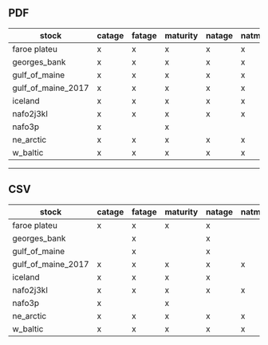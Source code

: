 ## PDF

stock              | catage | fatage | maturity | natage | natmort | wcatch | wstock
------------------ | ------ | ------ | -------- | ------ | ------- | ------ | ------
faroe plateu       | x      | x      | x        | x      | x       | x      | x
georges_bank       | x      | x      | x        | x      | x       | x      | x
gulf_of_maine      | x      | x      | x        | x      | x       | x      | x
gulf_of_maine_2017 | x      | x      | x        | x      | x       | x      | x
iceland            | x      | x      | x        | x      | x       | x      | x
nafo2j3kl          | x      | x      | x        | x      | x       | x      | x
nafo3p             | x      |        | x        |        |         | x      | x
ne_arctic          | x      | x      | x        | x      | x       | x      | x
w_baltic           | x      | x      | x        | x      | x       | x      | x

***

## CSV

stock              | catage | fatage | maturity | natage | natmort | wcatch | wstock
------------------ | ------ | ------ | -------- | ------ | ------- | ------ | ------
faroe plateu       | x      | x      | x        | x      |         | x      | x
georges_bank       |        | x      |          | x      |         | x      | x
gulf_of_maine      |        | x      |          | x      |         | x      | x
gulf_of_maine_2017 | x      | x      | x        | x      | x       | x      | x
iceland            | x      | x      | x        | x      |         | x      | x
nafo2j3kl          | x      | x      | x        | x      | x       | x      | x
nafo3p             | x      |        | x        |        |         | x      | x
ne_arctic          | x      | x      | x        | x      | x       | x      | x
w_baltic           | x      | x      | x        | x      | x       | x      | x
